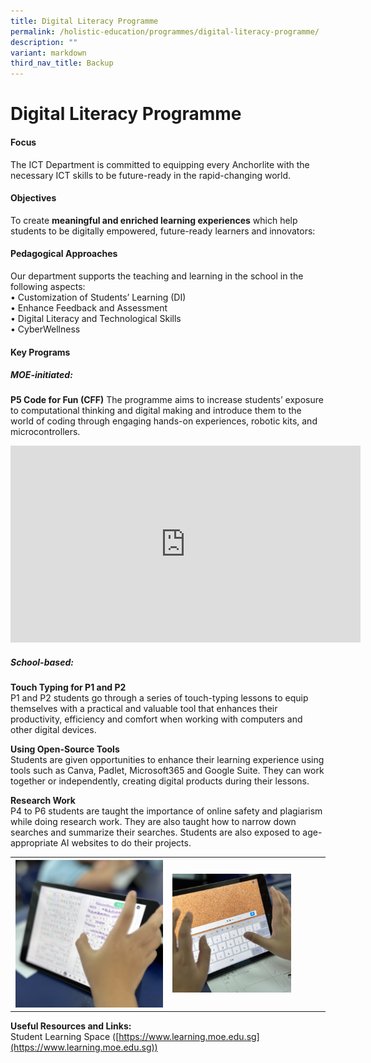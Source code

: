 ```yaml
---
title: Digital Literacy Programme
permalink: /holistic-education/programmes/digital-literacy-programme/
description: ""
variant: markdown
third_nav_title: Backup
---
```

Digital Literacy Programme
======================

#### Focus
The ICT Department is committed to equipping every Anchorlite with the necessary ICT skills to be future-ready in the rapid-changing world.

#### Objectives
To create **meaningful and enriched learning experiences** which help students to be digitally empowered, future-ready learners and innovators:

#### Pedagogical Approaches
Our department supports the teaching and learning in the school in the following aspects:<br>
•	Customization of Students’ Learning (DI)<br>
•	Enhance Feedback and Assessment<br>
•	Digital Literacy and Technological Skills<br>
•	CyberWellness

#### Key Programs
##### MOE-initiated:

**P5 Code for Fun (CFF)**
The programme aims to increase students’ exposure to computational thinking and digital making and introduce them to the world of coding through engaging hands-on experiences, robotic kits, and microcontrollers. 
<div class="bp-youtube">
<iframe width="560" height="315" src="https://www.youtube.com/embed/z3vu7NwxO1I" title="YouTube video player" frameborder="0" allow="accelerometer; autoplay; clipboard-write; encrypted-media; gyroscope; picture-in-picture" allowfullscreen=""></iframe>
</div>

##### School-based:
**Touch Typing for P1 and P2**<br>
P1 and P2 students go through a series of touch-typing lessons to equip themselves with a practical and valuable tool that enhances their productivity, efficiency and comfort when working with computers and other digital devices.

**Using Open-Source Tools**<br>
Students are given opportunities to enhance their learning experience using tools such as Canva, Padlet, Microsoft365 and Google Suite. They can work together or independently, creating digital products during their lessons. 

**Research Work**<br>
P4 to P6 students are taught the importance of online safety and plagiarism while doing research work. They are also taught how to narrow down searches and summarize their searches. Students are also exposed to age-appropriate AI websites to do their projects.

<table>
<tbody><tr>
<th><img src="/images/Curriculum/ICT/IMG_4305.jpg" style="width:99%"></th>
<td><img src="/images/Curriculum/ICT/IMG_4306.jpg" style="width:80%"></td>
</tr>
</tbody></table>

**Useful Resources and Links:**<br>
Student Learning Space ([https://www.learning.moe.edu.sg](https://www.learning.moe.edu.sg))